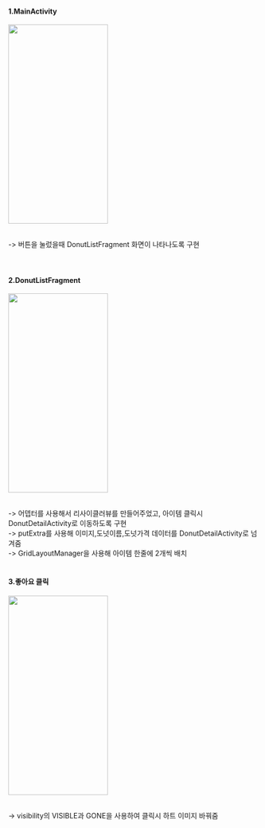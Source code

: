 #### 1.MainActivity
<img src="https://github.com/wndnjs00/Standardtwo/assets/89961868/0957dc07-2d2a-40f1-b657-0da08579a201" width="200" height="400">

<br/>-> 버튼을 눌렀을때 DonutListFragment 화면이 나타나도록 구현<br/>
<br/><br/>


#### 2.DonutListFragment
<img src="https://github.com/wndnjs00/Standardtwo/assets/89961868/fd26d1b7-91a1-4169-a1b8-5a2480b910b1" width="200" height="400">

<br/>-> 어뎁터를 사용해서 리사이클러뷰를 만들어주었고, 아이템 클릭시 DonutDetailActivity로 이동하도록 구현<br/>
-> putExtra를 사용해 이미지,도넛이름,도넛가격 데이터를 DonutDetailActivity로 넘겨줌<br/>
-> GridLayoutManager을 사용해 아이템 한줄에 2개씩 배치<br/><br/>


#### 3.좋아요 클릭
<img src="https://github.com/wndnjs00/Standardtwo/assets/89961868/38af4492-9fdd-484f-9421-41fa8d4917e1" width="200" height="400">

<br/>-> visibility의 VISIBLE과 GONE을 사용하여 클릭시 하트 이미지 바꿔줌<br/>
